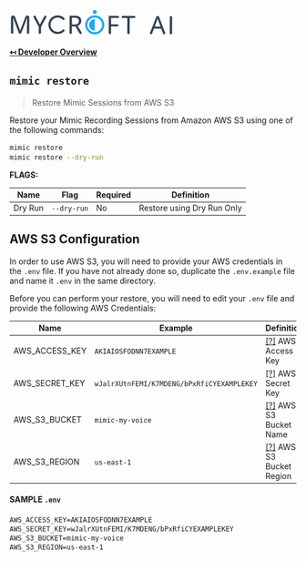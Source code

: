 ![Logo](img/mycroft-logo.png "Logo")

**[↤ Developer Overview](../README.md#developer-overview)**

`mimic restore`
---

> Restore Mimic Sessions from AWS S3

Restore your Mimic Recording Sessions from Amazon AWS S3 using one of the following commands:

```bash
mimic restore
mimic restore --dry-run
```

**FLAGS:**

Name      | Flag          | Required | Definition
----------|---------------|----------|----------------------------------------------
Dry Run   | `--dry-run`   | No       | Restore using Dry Run Only

AWS S3 Configuration
---

In order to use AWS S3, you will need to provide your AWS credentials in the `.env` file.  If you have not already done so, duplicate the `.env.example` file and name it `.env` in the same directory.

Before you can perform your restore, you will need to edit your `.env` file and provide the following AWS Credentials:

Name           | Example                                    | Definition
---------------|--------------------------------------------|-----------------------------------------------
AWS_ACCESS_KEY | `AKIAIOSFODNN7EXAMPLE`                     | [\[?\]](https://docs.aws.amazon.com/general/latest/gr/aws-sec-cred-types.html) AWS Access Key
AWS_SECRET_KEY | `wJalrXUtnFEMI/K7MDENG/bPxRfiCYEXAMPLEKEY` | [\[?\]](https://docs.aws.amazon.com/general/latest/gr/aws-sec-cred-types.html) AWS Secret Key
AWS_S3_BUCKET  | `mimic-my-voice`                           | [\[?\]](https://docs.aws.amazon.com/AmazonS3/latest/userguide/bucketnamingrules.html) AWS S3 Bucket Name
AWS_S3_REGION  | `us-east-1`                                | [\[?\]](https://docs.aws.amazon.com/general/latest/gr/s3.html) AWS S3 Bucket Region

#### SAMPLE `.env`

```
AWS_ACCESS_KEY=AKIAIOSFODNN7EXAMPLE
AWS_SECRET_KEY=wJalrXUtnFEMI/K7MDENG/bPxRfiCYEXAMPLEKEY
AWS_S3_BUCKET=mimic-my-voice
AWS_S3_REGION=us-east-1
```
